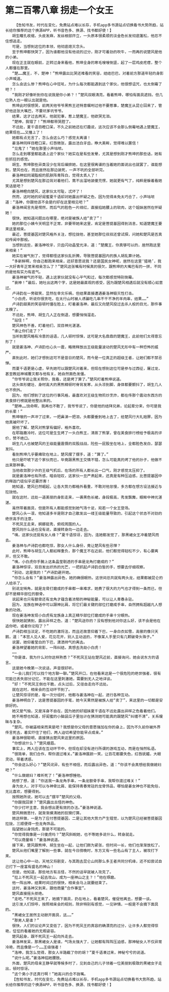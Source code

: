 # 第二百零八章 拐走一个女王
        【告知书友，时代在变化，免费站点难以长存，手机app多书源站点切换看书大势所趋，站长给你推荐的这个换源APP，听书音色多、换源、找书都好使！】
       胡生瞳孔收缩，头皮发麻，发丝根部炸立，一头原本很柔顺的淡金色长发彻底蓬松，他忍不住想逃走。
       可是，当想到这位的本领，他彻底熄灭念头。
       至于熊坤都快哭了，因为谁都他没有他说的过分，刚才可着劲的吹牛，一而再的说楚风是他的小弟。
       现在正主就在眼前，正转过身来看他，熊坤全身的寒毛嗖嗖倒竖，起了一层鸡皮疙瘩，整个人都僵在那里。
       “楚……魔王，不，楚神！”熊坤露出比哭还难看的笑容，结结巴巴，对着前方那道年轻的身影小声喊道。
       怎么会这么惨？熊坤在心中狂吼，为什么每次都能遇到这个家伙，他很想诅咒，也太倒霉了吧？！
       “我刚才好像听到你在说我是你小弟？！”楚风双眼清亮，看着熊坤，哪怕有面具遮挡，但几位熟人也一眼认出就是他。
       熊坤此时很想哭，前两天他爷爷黑熊王还特意嘱咐过他不要惹事，楚魔王从昆仑回来了，管好他这张大嘴巴，不要坑爹坑爷爷。
       结果，这才过去两天，他就犯事，惹上楚魔王，他欲哭无泪。
       “楚神，我错了！”熊坤都带哭腔了。
       不远处，夏千语目瞪口呆，不久之前她还在打趣说，这次应该不会那么倒霉地遇上楚魔王，结果现在……又撞上了！
       她都有点无言了，怎么会这么巧？感觉太离谱！
       姜洛神同样目瞪口呆，红唇微张，露出洁白牙齿，睁大美眸，觉得难以置信！
       “见鬼了！”她在那里小声咕哝。
       怎么走到哪里都能遇上这个家伙？她实在是有些发晕，尤其是想到刚才熊坤的那些话，她有些抓狂的感觉。
       胡生、熊坤那些异类没少在背后编排她，在这里很离谱的当着她的面说出也就罢了，谁能想到，楚风也在，而且居然在那边装死，一声不吭的全部听完。
       姜洛神如同凝脂般的肌肤阵青阵白，觉得太丢人了！
       尤其是想到楚风在那边背对着他们，蔫不出溜地装傻充愣，她就更有气了，纯粹是躲着看她笑话是吧？
       姜洛神瞪向楚风，这家伙太可耻，忒坏了！
       然而，这时她的好闺蜜夏千语却对她露出怀疑之色，因为觉得未免太巧合了，小声咕哝道：“洛神，你跟他该不会是约好在这里相见吧？”
       姜洛神闻言先是愕然，而后气的脸色一片绯红，直接掐她腰上的软肉，这个姐妹居然在怀疑她！
       很快，她知道问题出在哪里，绝对是被族人给“卖了”！
       她的那位小姨今天明显不正常，非要带她来这里，肯定是菩提基因得到消息，知道楚魔王要来这里相亲。
       最近，菩提基因对楚风格外关注，想拉拢他，甚至她那位叔叔还曾试探，问她和楚风是否真如传闻中那般。
       当想到这些，姜洛神咬牙，贝齿闪动晶莹光泽，道：“楚魔王，你真够可以的，居然跑这里来相亲！”
       她实在被气到了，觉得都怪这家伙乱折腾，导致菩提基因内的族人胡乱算计她。
       “多新鲜啊，你自己都跑来相亲，还好意思说我？还是国民女神呢，居然在这里‘猎艳’，我一大好青年正常来相亲怎么了？”楚风这张嘴有时候真的很欠，跟熊坤的大嘴巴有的一拼，不同的是他有实力有底气。
       姜洛神被气的不轻，遇上这家伙就没有心平气和过，每次都感觉特别倒霉。
       “衰神！”最后，她吐出这两个字，这是她最直观的感受，因为跟楚风相遇后就没有顺心如意过。
       卢诗韵在一旁甜笑，显然在幸灾乐祸，但结果直接遭遇姜洛神毁灭性打击。
       “小白虎，听说你很贪吃，在太行山时被人诱骗吃几串不干不净的羊肉串，结果……”
       卢诗韵甜美的笑容顿时僵在脸上，盯着姜洛神，最后又向楚风投过去杀人般的目光，那件事太糗了。
       不远处，熊坤、胡生几人正在倒退，想要悄悄溜走。
       “站住！”
       楚风神色不善，盯着他们，双目神光湛湛。
       “谁让你们走了？”
       当听到楚风略有冷意的话语，几人顿时惊悚，这可是大名鼎鼎的楚魔王，此前他们太得意忘形了！
       就是姜洛神、卢诗韵也心头一震，略微释放出王级能量波动的楚风无形中有一种恐怖的威严。
       直到此时，她们才想到这可不是昔日的楚风，而今是一位真正的超级王者，让她们都不禁忌惮。
       而夏千语更是心虚，早先她可以跟楚风对着来，但现在想到这位可是参与过西征，屠过龙，甚至教廷神城覆灭都与他有关，她自然面色发僵。
       “你爷爷说让我关照你，我看，还是烤了算了。”楚风盯着熊坤说道。
       这头体形健壮、身材高大的黑熊精顿时脊背发寒，从头凉到脚，身体都要颤抖了，胡生几人也不例外。
       因为，他们想到了这位的行事风格，最喜欢对王级生物煎炒烹炸，都在传那个震动东西方的美食排行榜就是他整出来的。
       “楚神……饶命啊，我再也不敢了，我爷爷说了，你是他的结拜兄弟，论起辈分来，你可是我的长辈！”
       熊坤嗖的一声冲了过来，一把鼻涕一把泪，头都要垂到地上去了，给楚风行大礼赔罪，因为他真被吓坏了。
       据他了解，楚风对熊掌有偏好，格外喜欢。
       在耶路撒冷时，这位可是生生烤了一头白熊王，清蒸了熊掌，曾在美食排行榜给予极高的评价，赞不绝口。
       胡生几人也被楚风的王级能量震慑的双股战战，险些一屁股坐在地上，全都脸色发白，瑟瑟发抖。
       看到熊坤几乎要瘫软在地上，楚风摆了摆手，道：“算了。”
       他只是吓唬下这个家伙而已，毕竟跟黑熊王交情不错，怎么可能真的烤了他的孙子，他做不出来那种事。
       当他收敛那少许的王级气机后，在场的所有人都长出一口气，刚才感觉太压抑了。
       就是姜洛神也有所感，暗自轻叹，这家伙一旦严肃起来，还真是有种压迫感，比菩提基因中的释迦门徒似乎还要厉害！
       她知道，楚风已然崛起，让各大势力都格外看重，不敢对他怠慢，多方都在想方设法接近与拉拢他。
       就在这时，远处一道美丽的身影走来，一袭黑色长裙，身段极高，秀发飘舞，眼眸中神光湛湛。
       虽然带着面具，但是所有人都能感觉到她气场十足，宛若一个女王登场。
       楚风心头一凛，他知道多半是刚才自己散发出一缕王级能量导致的，引起这个状态不对劲的绝世高手的注意。
       不死凤王走来，婀娜挺秀，俯视周围的人。
       楚风则什么话也没有说，直接转身向一边走去。
       “咦，这家伙还挺有女人缘？”夏千语惊讶，因为，连她都发觉了，那黑裙女王冲着楚风而去。
       姜洛神与卢诗韵也都吃惊，那女人什么身份，竟让楚风有些忌惮？
       此时，熊坤与胡生几人都如释重负，那个魔王不在近前，他们都觉得轻松不少，有心要离开，但又不敢。
       “咦，小白虎你手腕上这条晶莹剔透的手串是龙角打磨成的？”
       姜洛神惊讶，双目发出炽热的光芒，一把抓起卢诗韵白皙的手，想要去仔细观察。
       “别动，这是我的！”卢诗韵避开她。
       “你怎么会有？”姜洛神露出异色，她的确很眼热，这世间总共就有两头龙，结果都被昆仑的人给杀了。
       别说龙犄角，就是龙骨打磨成的手串都一串难求，她费了很大的力气也才得到一条而已，但却不是精华部位的额骨。
       说起来也只有额骨还有龙角才蕴含着浓郁的神秘能量，可以让人青春永驻。
       因为，龙族在神话中可以跟神比肩，将它们最关键的部位打磨成手串，自然拥有超越凡人想象的功效。
       现在姜洛神发现小白虎有龙族身上真正精华部位打磨成的手串十分眼热。
       很快她就猜到，露出异样之色，道：“楚风送你的？没有想到他对你这么好，该不会是他在追你吧，或者你沦陷了？”
       卢诗韵相当淡定，不吃她的激将法，而且还故意仰着下巴，一身白衣如雪，高傲的像只天鹅，道：“本宫人见人爱，花见花开，别人主动送的，不像某人手里只有几颗破骨头珠子。”
       说罢，她仰着莹白的下巴，潇洒帅气的离去。
       姜洛神望着她的背影，一阵纠结，真想去洗劫小白虎！
       ……
       “你是谁，我为什么对你这样熟悉？”不死凤王站在楚风近前，直接询问，她会说东方的语言。
       这是她今晚第一次说话，声音很好听。
       “一会儿我们可以找个地方聊一聊。”楚风开口，在他看来这是一个很危险的绝世强者，很有可能已丢失部分记忆，不能在这里刺激她，需要到无人之地详谈。
       “好！”不死凤王倒也干脆，点头过后，又径自走向不远处。
       就在这时，相亲会的互动环节到了。
       让楚风惊讶的是，每一次分组时，他都与姜洛神在一起，进行各种互动。
       姜洛神明白了，这是菩提基因的手笔，她今天果然是被族人给“卖了”，来这里的一切都是安排好的。
       她又是气恼，又是浑身不自在，因为她的好姐妹夏千语在不远处露出异样之色看着他们。
       她不用想也知道，好闺蜜的小脑袋瓜子里估计在猜测她可能真的跟楚风“纠缠不清”，关系暧昧与复杂。
       “楚风，你被逼相亲而来是吧？我想是你父母的意愿强加在你的身上，因为不久前你被外界传言死去，着实吓住了他们，两人迫切希望你能早点成亲。”
       姜洛神很聪明，直接猜出楚风来这里的原因。
       “你想说什么？”楚风蹙眉。
       事实上，两人应该在互动环节中，但现在却没有进行所谓的游戏互动，而是在悄然私语。
       “很简单，我们合作，帮你渡过难关。”姜洛神展颜一笑，让百花都要失色，红唇妩媚，大眼灵动，带着诱惑。
       “你会这么好心？”楚风诧异，有些不相信，而后露出异色，道：“你该不会真想给我做媳妇吧？”
       “什么做媳妇？难听死了！”姜洛神想捶他。
       她想了想，道：“你送我一条龙角手串，一条龙额骨手串，我帮你渡过难关！”
       身为女人，对于可以与神骨比肩、能保持青春常驻的龙骨饰品，哪怕是姜女神也不能免俗，无比喜欢，想要得到。
       按照她所说，她可以去“摆平”楚风的父母。
       “你跟我回家？”楚风露出古怪的神色。
       “你少打坏主意，我会想出更有效的办法。”姜洛神说道。
       楚风稍微思忖，就渐渐摸清她的狡猾打算。
       她这样做，一是为了应付菩提基因，二是让其他大势力产生错觉，以为楚风已经被菩提基因拉拢，三顺便得一些龙角饰品。
       指望她以身饲虎，那是不可能的。
       “你觉得我像是一只傻虎吗？”楚风斜睨她，也不等她多说什么，转身就走。
       “可以商量嘛！”姜洛神说道。
       接下来，楚风跟熊坤、胡生坐在一起，让他们颇为紧张，但时间一长，他们也渐渐放松了。
       楚风从他们嘴里了解到一些事，就在今日傍晚时，东方又有一些名山有了主人，被攻打下来。
       这让他心中一动，天地又将剧变，与其跑去昆仑山同那么多王者共同分机缘，还不如尝试自己打下一座富有盛名的神山！
       但是，他知道，那些地方有古怪，不然的话早就被人攻克了。
       “拉上不死凤王一起去攻山，成为一座神山之主？！”他在琢磨。
       他一阵出神，结果时间过的很快，相亲会马上就要结束了。
       这时，姜洛神又到来，跟他商量“合作事宜”。
       楚风直接摇头拒绝。
       “走吧。”不死凤王来了，她摘下面具，扔在地上，看着楚风，催促他离去，想要一谈。
       这引发人们惊呼，按照相亲会的规则，除非特别有感觉，一见钟情，一般是不会摘下面具的。
       “黑裙女王居然主动掀开面具，这……”
       “那男人是谁？”
       很快，人们的议论声又变低了，因为不死凤王的真容的确漂亮的过分，让许多人都觉得惊艳，怔怔的看着她的无暇姿容。
       楚风起身，跟不死凤王一起向外走去。
       姜洛神发呆，那黑裙女人是谁，气场太强大了，让她都有阵阵压迫感，那神秘女人不仅异常冷艳，而且像是一个……王级强者！
       “洛神，我怎么觉得，那女人半路截了你的胡？”夏千语凑过来，神秘兮兮的说道。
       “说什么呢。”姜洛神掐她腰肢。
       外面，楚风的母亲王静早就等候多时了，见到自己的儿子领着一位美丽到极致的黑裙女子走出，顿时惊讶。
       “这个臭小子还真行啊！”她高兴的合不拢嘴。
       【告知书友，时代在变化，免费站点难以长存，手机app多书源站点切换看书大势所趋，站长给你推荐的这个换源APP，听书音色多、换源、找书都好使！】
